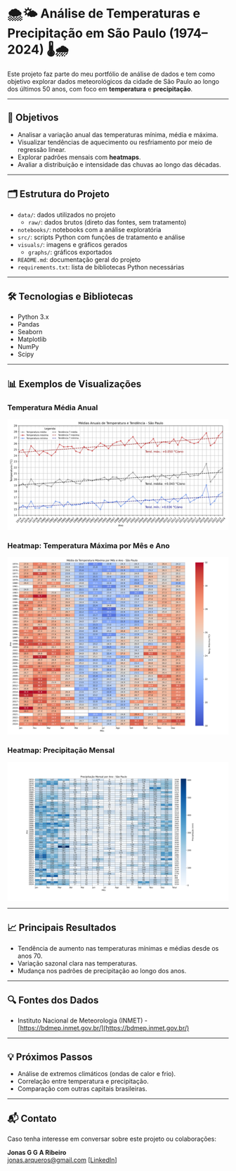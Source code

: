 # 🌨🌤️ Análise de Temperaturas e Precipitação em São Paulo (1974–2024) 🌡🌧

Este projeto faz parte do meu portfólio de análise de dados e tem como objetivo explorar dados meteorológicos da cidade de São Paulo ao longo dos últimos 50 anos, com foco em **temperatura** e **precipitação**.

---

## 📌 Objetivos

- Analisar a variação anual das temperaturas mínima, média e máxima.
- Visualizar tendências de aquecimento ou resfriamento por meio de regressão linear.
- Explorar padrões mensais com **heatmaps**.
- Avaliar a distribuição e intensidade das chuvas ao longo das décadas.

---

## 🗂️ Estrutura do Projeto

- `data/`: dados utilizados no projeto
  - `raw/`: dados brutos (direto das fontes, sem tratamento)
- `notebooks/`: notebooks com a análise exploratória
- `src/`: scripts Python com funções de tratamento e análise
- `visuals/`: imagens e gráficos gerados
  - `graphs/`: gráficos exportados
- `README.md`: documentação geral do projeto
- `requirements.txt`: lista de bibliotecas Python necessárias

---

## 🛠️ Tecnologias e Bibliotecas

- Python 3.x  
- Pandas  
- Seaborn  
- Matplotlib  
- NumPy
- Scipy

---

## 📊 Exemplos de Visualizações

### Temperatura Média Anual
![Temperatura Média Anual](visuals/graphs/medias_mensais_temperatura_sp_regressao.png)

### Heatmap: Temperatura Máxima por Mês e Ano  
![Heatmap Temperatura](visuals/graphs/media_tmax_heatmap_sp.png)

### Heatmap: Precipitação Mensal  
![Heatmap Precipitação](visuals/graphs/precipitacao_mensal_ano_total_heatmap_sp.png)

---

## 📈 Principais Resultados

- Tendência de aumento nas temperaturas mínimas e médias desde os anos 70.
- Variação sazonal clara nas temperaturas.
- Mudança nos padrões de precipitação ao longo dos anos.

---

## 🔍 Fontes dos Dados

- Instituto Nacional de Meteorologia (INMET) - [https://bdmep.inmet.gov.br/](https://bdmep.inmet.gov.br/)

---

## 💡 Próximos Passos

- Análise de extremos climáticos (ondas de calor e frio).
- Correlação entre temperatura e precipitação.
- Comparação com outras capitais brasileiras.

---

## 📬 Contato

Caso tenha interesse em conversar sobre este projeto ou colaborações:

**Jonas G G A Ribeiro**  
jonas.arqueros@gmail.com [[LinkedIn](https://www.linkedin.com/in/jonas-guitart-guimaraes-de-arqueros-e-ribeiro/)]

